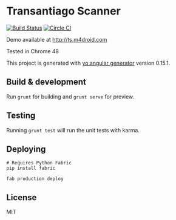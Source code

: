 # Transantiago Scanner
[![Build Status](https://travis-ci.org/m4droid/TransantiagoScanner.svg?branch=master)](https://travis-ci.org/m4droid/TransantiagoScanner) [![Circle CI](https://circleci.com/gh/m4droid/TransantiagoScanner/tree/master.svg?style=svg)](https://circleci.com/gh/m4droid/TransantiagoScanner/tree/master)

Demo available at http://ts.m4droid.com

Tested in Chrome 48


This project is generated with [yo angular generator](https://github.com/yeoman/generator-angular)
version 0.15.1.

## Build & development

Run `grunt` for building and `grunt serve` for preview.

## Testing

Running `grunt test` will run the unit tests with karma.

## Deploying
	# Requires Python Fabric
	pip install fabric

	fab production deploy

## License
MIT
